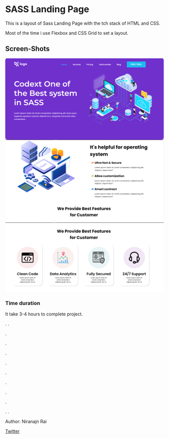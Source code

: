 # SASS Landing Page

This is a layout of Sass Landing Page with the tch stack of HTML and CSS. 

Most of the time i use Flexbox and CSS Grid to set a layout.


## Screen-Shots
![](./Images/Sass%20Landing%20Page.png)
![](./Images/Sass-2.png)
![](./Images/Sass-3.png)
### Time duration
It take 3-4 hours to complete project.

  .
.


.


.


.


.


.


.


.


.


.
.

   
  
  
  
   
  
Author:
Niranajn Rai


[Twitter](https://twitter.com/Niranjanrai9)
